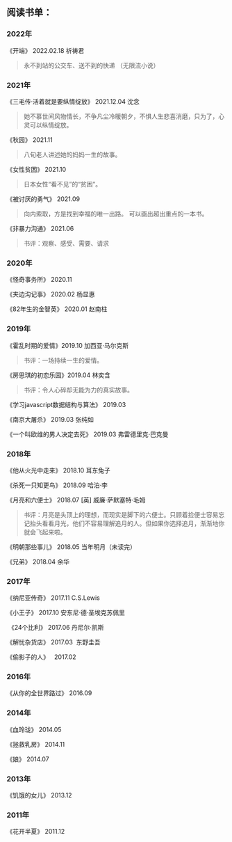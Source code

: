 ## 阅读书单：
  ### 2022年
  《开端》 2022.02.18 祈祷君
   > 永不到站的公交车、送不到的快递 （无限流小说）

  ### 2021年
  《三毛传·活着就是要纵情绽放》 2021.12.04 沈念
   > 她不慕世间风物情长，不争凡尘冷暖朝夕，不惧人生悲喜消磨，只为了，心灵可以纵情绽放。
  
   《秋园》 2021.11
   > 八旬老人讲述她的妈妈一生的故事。
   
   《女性贫困》 2021.10
   > 日本女性“看不见”的“贫困”。
   
   《被讨厌的勇气》 2021.09
   > 向内索取，方是找到幸福的唯一出路。 可以画出超出重点的一本书。
  
   《非暴力沟通》 2021.06
   > 书评：观察、感受、需要、请求
    
  ### 2020年
  
   《怪奇事务所》 2020.11
  
   《夹边沟记事》 2020.02 杨显惠
   
   《82年生的金智英》 2020.01 赵南柱
   
  ### 2019年
   
   《霍乱时期的爱情》2019.10 加西亚·马尔克斯
   
   > 书评：一场持续一生的爱情。
   
   《房思琪的初恋乐园》2019.04 林奕含 
   
   > 书评：令人心碎却无能为力的真实故事。
   
   《学习javascript数据结构与算法》 2019.03
   
   《南京大屠杀》 2019.03 张纯如
   
   《一个叫欧维的男人决定去死》 2019.03 弗雷德里克·巴克曼
   
   ### 2018年
   
  《他从火光中走来》 2018.10 耳东兔子
  
  《杀死一只知更鸟》 2018.09 哈泊·李 

  《月亮和六便士》 2018.07 [英] 威廉·萨默塞特·毛姆 
  
  > 书评：月亮是头顶上的理想，而现实是脚下的六便士。只顾着捡便士容易忘记抬头看看月光，他们不容易理解追月的人。但如果你选择追月，渐渐地你就会飞起来啦。
  
  《明朝那些事儿》 2018.05 当年明月（未读完） 
  
  《兄弟》 2018.04  余华
  
   ### 2017年
  
  《纳尼亚传奇》 2017.11 C.S.Lewis
  
  《小王子》 2017.10 安东尼·德·圣埃克苏佩里 
  
  《24个比利》  2017.06  丹尼尔·凯斯 
  
  《解忧杂货店》  2017.03  东野圭吾

  《偷影子的人》   2017.02  
  
   ### 2016年

  《从你的全世界路过》  2016.09
  
   ### 2014年
   
  《血玲珑》  2014.05
  
  《拯救乳房》  2014.11
  
  《娘》  2014.07
  
   ### 2013年
  
  《饥饿的女儿》 2013.12
  
   ### 2011年
  
  《花开半夏》  2011.12
